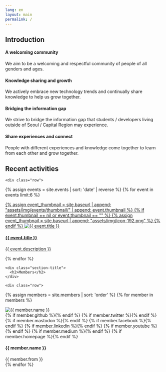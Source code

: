 ```yaml
---
lang: en
layout: main
permalink: /
---
```


<!-- ======= About Section ======= -->
<section class="services">
  <div class="container">
    <div class="section-title">
      <h2>Introduction</h2>
    </div>
    <div class="row">
      <div class="col-md-6 col-lg-3 d-flex align-items-stretch" data-aos="fade-up">
        <div class="icon-box icon-box-pink">
          <div class="icon"><i class="bx bx-group"></i></div>
          <h4 class="title">A welcoming community</h4>
          <p class="description">We aim to be a welcoming and respectful community of people of all genders and ages.</p>
        </div>
      </div>
      <div class="col-md-6 col-lg-3 d-flex align-items-stretch" data-aos="fade-up" data-aos-delay="100">
        <div class="icon-box icon-box-cyan">
          <div class="icon"><i class="bx bx-donate-heart"></i></div>
          <h4 class="title">Knowledge sharing and growth</h4>
          <p class="description">We actively embrace new technology trends and continually share knowledge to help us grow together.</p>
        </div>
      </div>
      <div class="col-md-6 col-lg-3 d-flex align-items-stretch" data-aos="fade-up" data-aos-delay="200">
        <div class="icon-box icon-box-green">
          <div class="icon"><i class="bx bx-arch"></i></div>
          <h4 class="title">Bridging the information gap</h4>
          <p class="description">We strive to bridge the information gap that students / developers living outside of Seoul / Capital Region may experience.</p>
        </div>
      </div>
      <div class="col-md-6 col-lg-3 d-flex align-items-stretch" data-aos="fade-up" data-aos-delay="200">
        <div class="icon-box icon-box-blue">
          <div class="icon"><i class="bx bx-network-chart"></i></div>
          <h4 class="title">Share experiences and connect</h4>
          <p class="description">People with different experiences and knowledge come together to learn from each other and grow together.</p>
        </div>
      </div>
    </div>
  </div>
</section><!-- End About Section -->

<!-- ======= Events Section ======= -->
<section class="events section-bg" data-aos="fade-up" date-aos-delay="200">
  <div class="container">
    <div class="section-title">
      <h2>Recent activities</h2>
    </div>

    <div class="row">
{% assign events = site.events | sort: 'date' | reverse %}
{% for event in events limit:6 %}
      <div class="col-sm-12 col-md-6 col-lg-6 col-xl-4 d-flex align-items-stretch p-4">
        <div class="icon-box">
          <a href="{{ event.link }}" target="_blank">
            <!-- <div class="icon"><i class="bx bx-group"></i></div> -->
            <div class="thumbnail">
{% assign event_thumbnail = site.baseurl | append: "assets/img/events/thumbnail/" | append: event.thumbnail %}
{% if event.thumbnail == nil or event.thumbnail == "" %}
{% assign event_thumbnail = site.baseurl | append: "assets/img/icon-192.png" %}
{% endif %}
              <img src="{{ event_thumbnail }}" class="img-fluid" alt="{{ event.title }}">
            </div>
            <h4 class="title">{{ event.title }}</h4>
            <p class="description">{{ event.description }}</p>
          </a>
        </div>
      </div>
{% endfor %}
    </div>

  </div>
</section><!-- End Events Section -->

<!-- ======= Members Section ======= -->
<section class="team">
  <div class="container">

    <div class="section-title">
      <h2>Members</h2>
    </div>

    <div class="row">
{% assign members = site.members | sort: 'order' %}
{% for member in members %}
      <div class="col-sm-6 col-md-4 col-lg-3 col-xl-2 d-flex align-items-stretch"  style="justify-content: center;" data-aos="fade-up">
        <div class="member">
          <div class="member-img">
            <img src="{{ site.baseurl }}assets/img/members/{{ member.profile }}" class="img-fluid" alt="{{ member.name }}">
            <div class="social">
              {% if member.github   %}<a href="https://github.com/{{ member.github }}" target="_blank"><i class="bi bi-github"></i></a>{% endif %}
              {% if member.twitter  %}<a href="https://twitter.com/@{{ member.twitter  }}" target="_blank"><i class="bi bi-twitter"></i></a>{% endif %}
              {% if member.mastodon %}<a href="https://mastodon.social/@{{ member.mastodon }}" target="_blank"><i class="bi bi-mastodon"></i></a>{% endif %}
              {% if member.facebook %}<a href="https://facebook.com/{{ member.facebook }}" target="_blank"><i class="bi bi-facebook"></i></a>{% endif %}
              {% if member.linkedin %}<a href="https://linkedin.com/in/{{ member.linkedin }}" target="_blank"><i class="bi bi-linkedin"></i></a>{% endif %}
              {% if member.youtube  %}<a href="https://youtube.com/@{{ member.youtube }}" target="_blank"><i class="bi bi-youtube"></i></a>{% endif %}
              {% if member.medium   %}<a href="https://medium.com/@{{ member.medium }}" target="_blank"><i class="bx bxl-medium"></i></a>{% endif %}
              {% if member.homepage %}<a href="https://{{ member.homepage }}" target="_blank"><i class="bx bx-home"></i></a>{% endif %}
            </div>
          </div>
          <div class="member-info">
            <h4>{{ member.name }}</h4>
            <span>{{ member.from }}</span>
          </div>
        </div>
      </div>
{% endfor %}
    </div>
  </div>
</section><!-- End Members Section -->